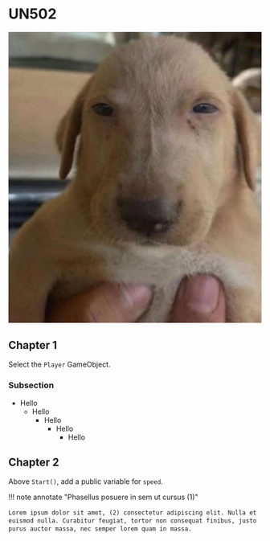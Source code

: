 # UN502

![image](/img/jose_luis.jpg)

## Chapter 1

Select the `Player` GameObject.

### Subsection

- Hello
    - Hello
        - Hello
            - Hello
                - Hello

## Chapter 2

Above `Start()`, add a public variable for `speed`.

!!! note annotate "Phasellus posuere in sem ut cursus (1)"

    Lorem ipsum dolor sit amet, (2) consectetur adipiscing elit. Nulla et
    euismod nulla. Curabitur feugiat, tortor non consequat finibus, justo
    purus auctor massa, nec semper lorem quam in massa.